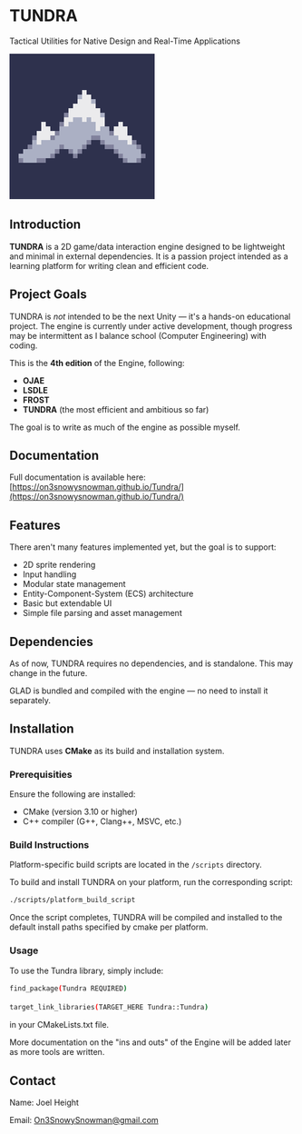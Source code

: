 
# TUNDRA 

Tactical Utilities for Native Design and Real-Time Applications

![TUNDRA icon](assets/TUNDRA_Icon.png)

## Introduction

**TUNDRA** is a 2D game/data interaction engine designed to be lightweight and 
minimal in external dependencies. It is a passion project intended as a learning 
platform for writing clean and efficient code.

## Project Goals

TUNDRA is *not* intended to be the next Unity — it's a hands-on educational 
project. The engine is currently under active development, though progress may 
be intermittent as I balance school (Computer Engineering) with coding.

This is the **4th edition** of the Engine, following:
- **OJAE**
- **LSDLE**
- **FROST**
- **TUNDRA** (the most efficient and ambitious so far)

The goal is to write as much of the engine as possible myself.

## Documentation

Full documentation is available here: [https://on3snowysnowman.github.io/Tundra/](https://on3snowysnowman.github.io/Tundra/)

## Features
 
There aren't many features implemented yet, but the goal is to support:

- 2D sprite rendering
- Input handling
- Modular state management
- Entity-Component-System (ECS) architecture
- Basic but extendable UI
- Simple file parsing and asset management

## Dependencies

As of now, TUNDRA requires no dependencies, and is standalone. This may change in 
the future. 

GLAD is bundled and compiled with the engine — no need to install it separately.

## Installation 

TUNDRA uses **CMake** as its build and installation system.

### Prerequisities

Ensure the following are installed:

- CMake (version 3.10 or higher)
- C++ compiler (G++, Clang++, MSVC, etc.)

### Build Instructions

Platform-specific build scripts are located in the `/scripts` directory.

To build and install TUNDRA on your platform, run the corresponding script:

```bash
./scripts/platform_build_script
```

Once the script completes, TUNDRA will be compiled and installed to the default
install paths specified by cmake per platform.

### Usage 

To use the Tundra library, simply include:

```bash
find_package(Tundra REQUIRED)

target_link_libraries(TARGET_HERE Tundra::Tundra)
```

in your CMakeLists.txt file.

More documentation on the "ins and outs" of the Engine will be added later as 
more tools are written.

## Contact 

Name: Joel Height

Email: On3SnowySnowman@gmail.com
